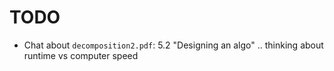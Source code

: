 # TODO

- Chat about `decomposition2.pdf`: 5.2 "Designing an algo" .. thinking about runtime vs computer  speed